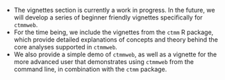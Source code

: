 - The vignettes section is currently a work in progress. In the future, we will develop a series of beginner friendly vignettes specifically for `ctmmweb`.
- For the time being, we include the vignettes from the `ctmm` R package, which provide detailed explanations of concepts and theory behind the core analyses supported in `ctmmweb`.
- We also provide a simple demo of `ctmmweb`, as well as a vignette for the more advanced user that demonstrates using `ctmmweb` from the command line, in combination with the `ctmm` package.
